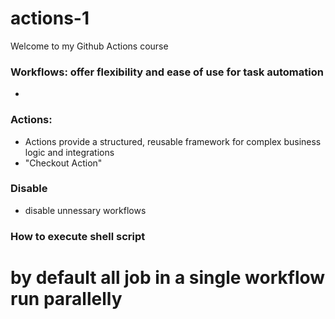# actions-1
Welcome to my Github Actions course

### Workflows: offer flexibility and ease of use for task automation
- 
### Actions:  
- Actions provide a structured, reusable framework for complex business logic and integrations
- "Checkout Action" 

### Disable
- disable unnessary workflows

### How to execute shell script

# by default all job in a single workflow run parallelly
